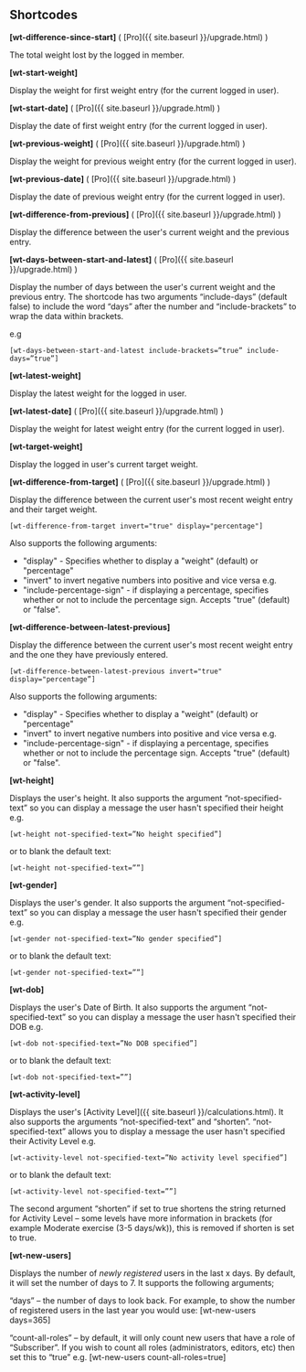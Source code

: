 ## Shortcodes

**[wt-difference-since-start]** ( [Pro]({{ site.baseurl }}/upgrade.html) )

The total weight lost by the logged in member.

**[wt-start-weight]**

Display the weight for first weight entry (for the current logged in user).

**[wt-start-date]** (  [Pro]({{ site.baseurl }}/upgrade.html)  )

Display the date of first weight entry (for the current logged in user).

**[wt-previous-weight]** (  [Pro]({{ site.baseurl }}/upgrade.html) )

Display the weight for previous weight entry (for the current logged in user).

**[wt-previous-date]** (  [Pro]({{ site.baseurl }}/upgrade.html)  )

Display the date of previous weight entry (for the current logged in user).

**[wt-difference-from-previous]** (  [Pro]({{ site.baseurl }}/upgrade.html) )

Display the difference between the user's current weight and the previous entry.

**[wt-days-between-start-and-latest]** (  [Pro]({{ site.baseurl }}/upgrade.html)  )

Display the number of days between the user's current weight and the previous entry. The shortcode has two arguments “include-days” (default false) to include the word “days” after the number and “include-brackets” to wrap the data within brackets.

e.g

    [wt-days-between-start-and-latest include-brackets=”true” include-days=”true”]

**[wt-latest-weight]**

Display the latest weight for the logged in user.

**[wt-latest-date]** (  [Pro]({{ site.baseurl }}/upgrade.html)  )

Display the weight for latest weight entry (for the current logged in user).

**[wt-target-weight]**

Display the logged in user's current target weight.

**[wt-difference-from-target]** (  [Pro]({{ site.baseurl }}/upgrade.html) )

Display the difference between the current user's most recent weight entry and their target weight.

    [wt-difference-from-target invert="true" display="percentage"]

Also supports the following arguments:
* "display" - Specifies whether to display a "weight" (default) or "percentage"
* "invert" to invert negative numbers into positive and vice versa e.g.
* "include-percentage-sign" - if displaying a percentage, specifies whether or not to include the percentage sign. Accepts "true" (default) or "false".

**[wt-difference-between-latest-previous]** 


Display the difference between the current user's most recent weight entry and the one they have previously entered.
 
    [wt-difference-between-latest-previous invert="true" display="percentage”] 
      
Also supports the following arguments:
* "display" - Specifies whether to display a "weight" (default) or "percentage"
* "invert" to invert negative numbers into positive and vice versa e.g.
* "include-percentage-sign" - if displaying a percentage, specifies whether or not to include the percentage sign. Accepts "true" (default) or "false".

**[wt-height]**

Displays the user's height. It also supports the argument “not-specified-text” so you can display a message the user hasn't specified their height e.g.

    [wt-height not-specified-text=”No height specified”]

or to blank the default text:

    [wt-height not-specified-text=””]

**[wt-gender]**

Displays the user's gender. It also supports the argument “not-specified-text” so you can display a message the user hasn't specified their gender e.g.

    [wt-gender not-specified-text=”No gender specified”]

or to blank the default text:

    [wt-gender not-specified-text=””]

**[wt-dob]**

Displays the user's Date of Birth. It also supports the argument “not-specified-text” so you can display a message the user hasn't specified their DOB e.g.

    [wt-dob not-specified-text=”No DOB specified”]

or to blank the default text:

    [wt-dob not-specified-text=””]

**[wt-activity-level]**

Displays the user's  [Activity Level]({{ site.baseurl }}/calculations.html). It also supports the arguments “not-specified-text” and “shorten”. “not-specified-text” allows you to display a message the user hasn't specified their Activity Level e.g.

    [wt-activity-level not-specified-text=”No activity level specified”]

or to blank the default text:

    [wt-activity-level not-specified-text=””]

The second argument “shorten” if set to true shortens the string returned for Activity Level – some levels have more information in brackets (for example Moderate exercise (3-5 days/wk)), this is removed if shorten is set to true.

**[wt-new-users]**

Displays the number of  _newly  registered_ users in the last x days. By default, it will set the number of days to 7. It supports the following arguments;

“days” – the number of days to look back. For example, to show the number of registered users in the last year you would use: [wt-new-users days=365]

“count-all-roles” – by default, it will only count new users that have a role of “Subscriber”. If you wish to count all roles (administrators, editors, etc) then set this to “true” e.g. [wt-new-users count-all-roles=true]